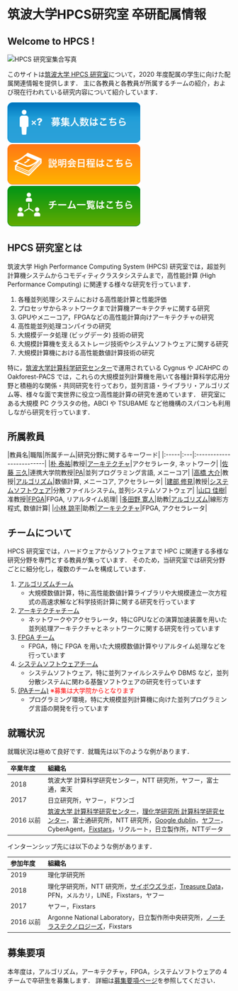 筑波大学HPCS研究室 卒研配属情報
=============

Welcome to HPCS !
------------------
<img src="./hpcs-all-2019.jpg" srcset="./hpcs-all-2019.jpg 1x, ./hpcs-all-2019@2x.jpg 2x" alt="HPCS 研究室集合写真" width=600></img>


このサイトは[筑波大学 HPCS 研究室](https://www.hpcs.cs.tsukuba.ac.jp/)について，2020 年度配属の学生に向けた配属関連情報を提供します．
主に各教員と各教員が所属するチームの紹介，および現在行われている研究内容について紹介しています．

[<img src="./banner_requirements.png" width=300 style="border:none;"></img>](requirements.md)
[<img src="./banner_schedule.png" width=300 style="border:none;"></img>](schedule.md)
<a href="#チームについて">
	<img src="./banner_team.png" width=300 style="border:none;"></img>
</a>

HPCS 研究室とは
--------------

筑波大学 High Performance Computing System (HPCS) 研究室では，超並列計算機システムからコモディティクラスタシステムまで，高性能計算 (High Performance Computing) に関連する様々な研究を行っています．

1. 各種並列処理システムにおける高性能計算と性能評価
1. プロセッサからネットワークまで計算機アーキテクチャに関する研究
1. GPUやメニーコア，FPGAなどの高性能計算向けアーキテクチャの研究
1. 高性能並列処理コンパイラの研究
1. 大規模データ処理 (ビッグデータ) 技術の研究
1. 大規模計算機を支えるストレージ技術やシステムソフトウェアに関する研究
1. 大規模計算機における高性能数値計算技術の研究

特に，[筑波大学計算科学研究センター](https://www.ccs.tsukuba.ac.jp/)で運用されている Cygnus や JCAHPC の Oakforest-PACS では，これらの大規模並列計算機を用いて各種計算科学応用分野と積極的な関係・共同研究を行っており，並列言語・ライブラリ・アルゴリズム等、様々な面で実世界に役立つ高性能計算の研究を進めています．
研究室にある大規模 PC クラスタの他，ABCI や TSUBAME など他機構のスパコンも利用しながら研究を行っています．


所属教員
--------

|教員名|職階|所属チーム|研究分野に関するキーワード|
|:-----|:---|:-------------------------|
|[朴 泰祐](http://www.hpcs.cs.tsukuba.ac.jp/~taisuke/)|教授|[アーキテクチャ](arcteam.md)|アクセラレータ, ネットワーク|
|[佐藤 三久](http://www.hpcs.cs.tsukuba.ac.jp/~msato/)|連携大学院教授|[PA](pateam.md)|並列プログラミング言語, メニーコア|
|[高橋 大介](http://www.hpcs.cs.tsukuba.ac.jp/~daisuke/)|教授|[アルゴリズム](ateam.md)|数値計算, メニーコア, アクセラレータ|
|[建部 修見](http://www.hpcs.cs.tsukuba.ac.jp/~tatebe/)|教授|[システムソフトウェア](ssteam.md)|分散ファイルシステム, 並列システムソフトウェア|
|[山口 佳樹](http://www.cs.tsukuba.ac.jp/~yoshiki/)|准教授|[FPGA](fpgateam.md)|FPGA, リアルタイム処理|
|[多田野 寛人](http://www.hpcs.cs.tsukuba.ac.jp/~tadano/)|助教|[アルゴリズム](ateam.md)|線形方程式, 数値計算|
|[小林 諒平](https://sites.google.com/site/ryokbya/)|助教|[アーキテクチャ](arcteam.md)|FPGA, アクセラレータ|


チームについて
--------------

HPCS 研究室では，ハードウェアからソフトウェアまで HPC に関連する多様な研究分野を専門とする教員が集っています．
そのため，当研究室では研究分野ごとに細分化し，複数のチームを構成しています．

1. [アルゴリズムチーム](ateam.md)
    - 大規模数値計算，特に高性能数値計算ライブラリや大規模連立一次方程式の高速求解など科学技術計算に関する研究を行っています
1. [アーキテクチャチーム](arcteam.md)
    - ネットワークやアクセラレータ，特にGPUなどの演算加速装置を用いた並列処理アーキテクチャとネットワークに関する研究を行っています
1. [FPGA チーム](fpgateam.md)
    - FPGA，特に FPGA を用いた大規模数値計算やリアルタイム処理などを行っています
1. [システムソフトウェアチーム](ssteam.md)
    - システムソフトウェア，特に並列ファイルシステムや DBMS など，並列分散システムに関わる基盤ソフトウェアの研究を行っています
1. [(PAチーム)](pateam.md)<font color="red"> ※募集は大学院からとなります</font>
    - プログラミング環境，特に大規模並列計算機に向けた並列プログラミング言語の開発を行っています

就職状況
--------
就職状況は極めて良好です．就職先は以下のような例があります．

| <span style="display: inline-block; width: 70px;">卒業年度</span> | 組織名 |
|:-----|:-------|
| 2018 | 筑波大学 計算科学研究センター，NTT 研究所，ヤフー，富士通，楽天 |
| 2017 | 日立研究所，ヤフー，ドワンゴ |
| 2016 以前 | [筑波大学 計算科学研究センター](https://www.ccs.tsukuba.ac.jp/)，[理化学研究所 計算科学研究センター](https://www.r-ccs.riken.jp/jp/)，富士通研究所，NTT 研究所，[Google dublin](https://www.google.com/about/careers/locations/dublin/)，[ヤフー](https://about.yahoo.co.jp/)，CyberAgent，[Fixstars](https://www.fixstars.com/ja/)，リクルート，日立製作所，NTTデータ |

インターンシップ先には以下のような例があります．

| <span style="display: inline-block; width: 70px;">参加年度</span> | 組織名 |
|:-----|:-------|
| 2019 | 理化学研究所 |
| 2018 | 理化学研究所，NTT 研究所，[サイボウズラボ](http://labs.cybozu.co.jp/youth/requirements.html)，[Treasure Data](https://www.treasuredata.com/jp/)，PFN，メルカリ，LINE，Fixstars，ヤフー |
| 2017 | ヤフー，Fixstars |
| 2016 以前 | Argonne National Laboratory，日立製作所中央研究所，[ノーチラステクノロジーズ](http://www.nautilus-technologies.com/)，Fixstars |


募集要項
--------

本年度は，アルゴリズム，アーキテクチャ，FPGA，システムソフトウェアの 4 チームで卒研生を募集します．
詳細は[募集要項ページ](requirements.md)を参照してください．

